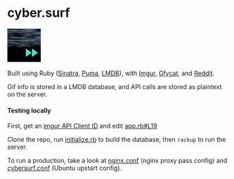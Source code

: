 # cyber.surf

[![](https://raw.githubusercontent.com/0x263b/cyber.surf/master/public/icons/76.png)](https://cyber.surf)

Built using Ruby ([Sinatra](https://github.com/sinatra/sinatra), [Puma](https://github.com/puma/puma), [LMDB](https://github.com/minad/lmdb)), with [Imgur](https://api.imgur.com/), [Gfycat](https://gfycat.com/api), and [Reddit](https://www.reddit.com/dev/api).

Gif info is stored in a LMDB database, and API calls are stored as plaintext on the server.

#### Testing locally

First, get an [imgur API Client ID](https://api.imgur.com/oauth2/addclient) and edit [app.rb#L19](app.rb#L19)

Clone the repo, run [initialize.rb](initialize.rb) to build the database, then `rackup` to run the server. 

To run a production, take a look at [nginx.conf](nginx.conf) (nginx proxy pass config) and [cybersurf.conf](cybersurf.conf) (Ubuntu upstart config).